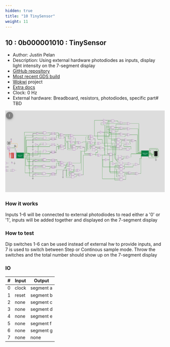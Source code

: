 ```yaml
---
hidden: true
title: "10 TinySensor"
weight: 11
---
```


## 10 : 0b000001010 : TinySensor

* Author: Justin Pelan
* Description: Using external hardware photodiodes as inputs, display light intensity on the 7-segment display
* [GitHub repository](https://github.com/justinP-wrk/tt02-TinySensor)
* [Most recent GDS build](https://github.com/justinP-wrk/tt02-TinySensor/actions/runs/3483558050)
* [Wokwi](https://wokwi.com/projects/347787021138264660) project
* [Extra docs]()
* Clock: 0 Hz
* External hardware: Breadboard, resistors, photodiodes, specific part# TBD

![picture](images/TT01.png)

### How it works

Inputs 1-6 will be connected to external photodiodes to read either a '0' or '1', inputs will be added together and displayed on the 7-segment display

### How to test

Dip switches 1-6 can be used instead of external hw to provide inputs, and 7 is used to switch between Step or Continous sample mode. Throw the switches and the total number should show up on the 7-segment display

### IO

| # | Input        | Output       |
|---|--------------|--------------|
| 0 | clock  | segment a |
| 1 | reset  | segment b |
| 2 | none  | segment c |
| 3 | none  | segment d |
| 4 | none  | segment e |
| 5 | none  | segment f |
| 6 | none  | segment g |
| 7 | none  | none |
